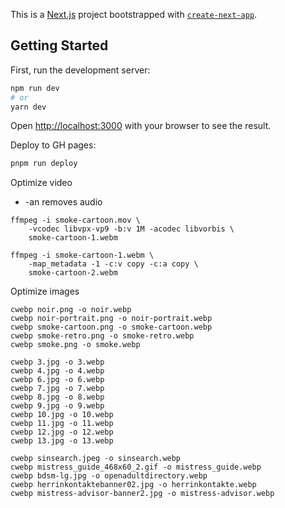 This is a [Next.js](https://nextjs.org/) project bootstrapped with [`create-next-app`](https://github.com/vercel/next.js/tree/canary/packages/create-next-app).

## Getting Started

First, run the development server:

```bash
npm run dev
# or
yarn dev
```

Open [http://localhost:3000](http://localhost:3000) with your browser to see the result.


Deploy to GH pages:

```sh
pnpm run deploy
```

Optimize video

- -an removes audio

```
ffmpeg -i smoke-cartoon.mov \
    -vcodec libvpx-vp9 -b:v 1M -acodec libvorbis \
    smoke-cartoon-1.webm

ffmpeg -i smoke-cartoon-1.webm \
    -map_metadata -1 -c:v copy -c:a copy \
    smoke-cartoon-2.webm
```


Optimize images

```
cwebp noir.png -o noir.webp
cwebp noir-portrait.png -o noir-portrait.webp
cwebp smoke-cartoon.png -o smoke-cartoon.webp
cwebp smoke-retro.png -o smoke-retro.webp
cwebp smoke.png -o smoke.webp

cwebp 3.jpg -o 3.webp
cwebp 4.jpg -o 4.webp
cwebp 6.jpg -o 6.webp
cwebp 7.jpg -o 7.webp
cwebp 8.jpg -o 8.webp
cwebp 9.jpg -o 9.webp
cwebp 10.jpg -o 10.webp
cwebp 11.jpg -o 11.webp
cwebp 12.jpg -o 12.webp
cwebp 13.jpg -o 13.webp

cwebp sinsearch.jpeg -o sinsearch.webp
cwebp mistress_guide_468x60_2.gif -o mistress_guide.webp
cwebp bdsm-lg.jpg -o openadultdirectory.webp
cwebp herrinkontaktebanner02.jpg -o herrinkontakte.webp
cwebp mistress-advisor-banner2.jpg -o mistress-advisor.webp
```